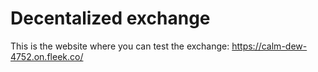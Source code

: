 # Decentalized exchange

This is the website where you can test the exchange:
https://calm-dew-4752.on.fleek.co/

